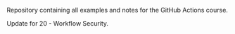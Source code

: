 Repository containing all examples and notes for the GitHub Actions course.

Update for 20 - Workflow Security.
